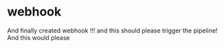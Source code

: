 # webhook
And finally created webhook !!!
and this should please trigger the pipeline!
And this would please
